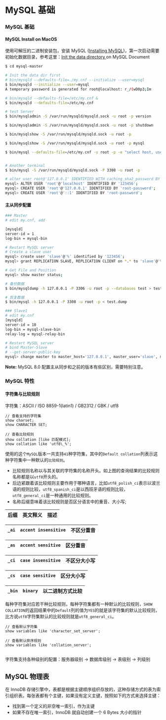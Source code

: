 # MySQL 基础

### MySQL 基础

#### MySQL Install on MacOS 

使用可解压的二进制安装包，安装 MySQL \([Installing MySQL](https://dev.mysql.com/doc/refman/8.0/en/binary-installation.html#binary-installation-createsysuser)\)，第一次启动需要初始化数据目录，参考这里：[Init the data directory ](https://dev.mysql.com/doc/refman/8.0/en/data-directory-initialization.html)on MySQL Document

```bash
$ cd mysql-master

# Init the data dir first
# bin/mysqld --defaults-file=./my.cnf --initialize --user=mysql
$ bin/mysqld --initialize --user=mysql
A temporary password is generated for root@localhost: r_/(wD0p3;Im

# bin/mysqld --defaults-file=/etc/my.cnf &
$ bin/mysqld --defaults-file=/etc/my.cnf

# test Server
$ bin/mysqladmin -S /var/run/mysqld/mysqld.sock -u root -p version

$ bin/mysqladmin -S /var/run/mysqld/mysqld.sock -u root -p shutdown

$ bin/mysqlshow -S /var/run/mysqld/mysqld.sock -u root -p

$ bin/mysqlshow -S /var/run/mysqld/mysqld.sock -u root -p mysql

$ bin/mysql --defaults-file=/etc/my.cnf -u root -p -e "select host, user from user" mysql


# Another terminal
$ bin/mysql -S /var/run/mysqld/mysqld.sock -P 3308 -u root -p

# alter user root@'127.0.0.1' IDENTIFIED WITH caching_sha2_password BY '123456';
mysql> ALTER USER 'root'@'localhost' IDENTIFIED BY '123456';
mysql> CREATE USER 'root'@'127.0.0.1' IDENTIFIED BY 'root-password';
mysql> CREATE USER 'root'@'::1' IDENTIFIED BY 'root-password';
```

#### 主从同步配置

```bash
### Master
# edit my.cnf, add

[mysqld]
server-id = 1
log-bin = mysql-bin

# Restart MySQL server
# Create a slave user
mysql> create user 'slave'@'%' identified by '123456';
mysql> grant REPLICATION SLAVE, REPLICATION CLIENT on *.* to 'slave'@'%';

# Get File and Position
mysql> show master status; 

# 备份数据
$ bin/mysqldump -h 127.0.0.1 -P 3306 -u root -p --databases test > test.dump

# 恢复数据
$ bin/mysql -h 127.0.0.1 -P 3308 -u root -p < test.dump

### Slave1
# edit my.cnf
[mysqld]
server-id = 10
log-bin = mysql-slave-bin
relay-log = mysql-relay-bin

# Restart MySQL server
# bind Master-Slave
# --get-server-public-key
mysql> change master to master_host='127.0.0.1', master_user='slave', master_password='123456', master_port=3308, master_log_file='mysql-bin.000001', master_log_pos=712, master_connect_retry=30;

```

**Note:** MySQL 8.0 配置主从同步和之前的版本有些区别，需要特别注意。 

### MySQL 特性

#### 字符集与比较规则

字符集：ASCII / ISO 8859-1\(latin1\) / GB2312 / GBK / utf8

```text
// 查看支持的字符集
show charset;
show CHARACTER SET;

// 查看比较规则
show collation [like 匹配模式];
show collation like 'utf8\_%';
```

使用的这个`MySQL`版本一共支持`41`种字符集，其中的`Default collation`列表示这种字符集中一种默认的`比较规则`。

* 比较规则名称以与其关联的字符集的名称开头。如上图的查询结果的比较规则名称都是以`utf8`开头的。
* 后边紧跟着该比较规则主要作用于哪种语言，比如`utf8_polish_ci`表示以波兰语的规则比较，`utf8_spanish_ci`是以西班牙语的规则比较，`utf8_general_ci`是一种通用的比较规则。
* 名称后缀意味着该比较规则是否区分语言中的重音、大小写; 

| 后缀 | 英文释义 | 描述 |
| :--- | :--- | :--- |


| `_ai` | `accent insensitive` | 不区分重音 |
| :--- | :--- | :--- |


| `_as` | `accent sensitive` | 区分重音 |
| :--- | :--- | :--- |


| `_ci` | `case insensitive` | 不区分大小写 |
| :--- | :--- | :--- |


| `_cs` | `case sensitive` | 区分大小写 |
| :--- | :--- | :--- |


| `_bin` | `binary` | 以二进制方式比较 |
| :--- | :--- | :--- |


每种字符集对应若干种比较规则，每种字符集都有一种默认的比较规则，`SHOW COLLATION`的返回结果中的`Default`列的值为`YES`的就是该字符集的默认比较规则，比方说`utf8`字符集默认的比较规则就是`utf8_general_ci`。

```text
// 查看默认字符集
show variables like 'character_set_server';

// 查看默认排序规则
show variables like 'collation_server';


```

字符集支持各种级别的配置：服务器级别 -&gt; 数据库级别 -&gt; 表级别 -&gt; 列级别

## MySQL 物理表

在 InnoDB 存储引擎中，表都是根据主键顺序组织存放的，这种存储方式的表为索引组织表。每张表都有个主键，如果没有定义主键，按照如下的方式来选择主键：

* 找到第一个定义的非空唯一索引，作为主键
* 如果不存在唯一索引，InnoDB 就自动创建一个 6 Bytes 大小的指针



